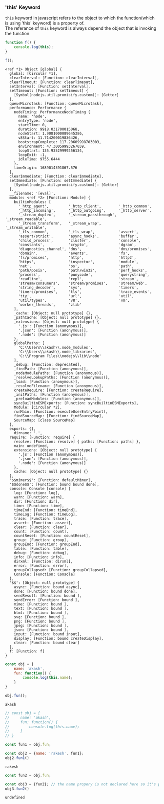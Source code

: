 ### 'this' Keyword
`this` keyword in javascript refers to the object to which the function(which is using 'this' keyword) is a property of.<br>
The referance of `this` keyword is always depend the object that is invoking the function


```javascript
function f() {
    console.log(this);
}

f();
```

    <ref *1> Object [global] {
      global: [Circular *1],
      clearInterval: [Function: clearInterval],
      clearTimeout: [Function: clearTimeout],
      setInterval: [Function: setInterval],
      setTimeout: [Function: setTimeout] {
        [Symbol(nodejs.util.promisify.custom)]: [Getter]
      },
      queueMicrotask: [Function: queueMicrotask],
      performance: Performance {
        nodeTiming: PerformanceNodeTiming {
          name: 'node',
          entryType: 'node',
          startTime: 0,
          duration: 9918.031700015068,
          nodeStart: 1.9081000089645386,
          v8Start: 11.714200019836426,
          bootstrapComplete: 117.20609998703003,
          environment: 47.30059993267059,
          loopStart: 135.93529999256134,
          loopExit: -1,
          idleTime: 9755.6444
        },
        timeOrigin: 1689014391867.576
      },
      clearImmediate: [Function: clearImmediate],
      setImmediate: [Function: setImmediate] {
        [Symbol(nodejs.util.promisify.custom)]: [Getter]
      },
      __filename: '[eval]',
      module: <ref *2> [Function: Module] {
        builtinModules: [
          '_http_agent',         '_http_client',        '_http_common',
          '_http_incoming',      '_http_outgoing',      '_http_server',
          '_stream_duplex',      '_stream_passthrough', '_stream_readable',
          '_stream_transform',   '_stream_wrap',        '_stream_writable',
          '_tls_common',         '_tls_wrap',           'assert',
          'assert/strict',       'async_hooks',         'buffer',
          'child_process',       'cluster',             'console',
          'constants',           'crypto',              'dgram',
          'diagnostics_channel', 'dns',                 'dns/promises',
          'domain',              'events',              'fs',
          'fs/promises',         'http',                'http2',
          'https',               'inspector',           'module',
          'net',                 'os',                  'path',
          'path/posix',          'path/win32',          'perf_hooks',
          'process',             'punycode',            'querystring',
          'readline',            'repl',                'stream',
          'stream/consumers',    'stream/promises',     'stream/web',
          'string_decoder',      'sys',                 'timers',
          'timers/promises',     'tls',                 'trace_events',
          'tty',                 'url',                 'util',
          'util/types',          'v8',                  'vm',
          'worker_threads',      'zlib'
        ],
        _cache: [Object: null prototype] {},
        _pathCache: [Object: null prototype] {},
        _extensions: [Object: null prototype] {
          '.js': [Function (anonymous)],
          '.json': [Function (anonymous)],
          '.node': [Function (anonymous)]
        },
        globalPaths: [
          'C:\\Users\\akash\\.node_modules',
          'C:\\Users\\akash\\.node_libraries',
          'C:\\Program Files\\nodejs\\lib\\node'
        ],
        _debug: [Function: deprecated],
        _findPath: [Function (anonymous)],
        _nodeModulePaths: [Function (anonymous)],
        _resolveLookupPaths: [Function (anonymous)],
        _load: [Function (anonymous)],
        _resolveFilename: [Function (anonymous)],
        createRequire: [Function: createRequire],
        _initPaths: [Function (anonymous)],
        _preloadModules: [Function (anonymous)],
        syncBuiltinESMExports: [Function: syncBuiltinESMExports],
        Module: [Circular *2],
        runMain: [Function: executeUserEntryPoint],
        findSourceMap: [Function: findSourceMap],
        SourceMap: [class SourceMap]
      },
      exports: {},
      __dirname: '.',
      require: [Function: require] {
        resolve: [Function: resolve] { paths: [Function: paths] },
        main: undefined,
        extensions: [Object: null prototype] {
          '.js': [Function (anonymous)],
          '.json': [Function (anonymous)],
          '.node': [Function (anonymous)]
        },
        cache: [Object: null prototype] {}
      },
      '$$mimer$$': [Function: defaultMimer],
      '$$done$$': [Function: bound bound done],
      console: Console [console] {
        log: [Function: log],
        warn: [Function: warn],
        dir: [Function: dir],
        time: [Function: time],
        timeEnd: [Function: timeEnd],
        timeLog: [Function: timeLog],
        trace: [Function: trace],
        assert: [Function: assert],
        clear: [Function: clear],
        count: [Function: count],
        countReset: [Function: countReset],
        group: [Function: group],
        groupEnd: [Function: groupEnd],
        table: [Function: table],
        debug: [Function: debug],
        info: [Function: info],
        dirxml: [Function: dirxml],
        error: [Function: error],
        groupCollapsed: [Function: groupCollapsed],
        Console: [Function: Console]
      },
      '$$': [Object: null prototype] {
        async: [Function: bound async],
        done: [Function: bound done],
        sendResult: [Function: bound ],
        sendError: [Function: bound ],
        mime: [Function: bound ],
        text: [Function: bound ],
        html: [Function: bound ],
        svg: [Function: bound ],
        png: [Function: bound ],
        jpeg: [Function: bound ],
        json: [Function: bound ],
        input: [Function: bound input],
        display: [Function: bound createDisplay],
        clear: [Function: bound clear]
      },
      f: [Function: f]
    }
    


```javascript
const obj = {
    name: 'akash',
    fun: function() {
        console.log(this.name);
    }
}

obj.fun();
```

    akash
    


```javascript
// const obj = {
//     name: 'akash',
//     fun: function() {
//         console.log(this.name);
//     }
// }

const fun1 = obj.fun;

const obj2 = {name: 'rakesh', fun1};
obj2.fun1()
```

    rakesh
    


```javascript
const fun2 = obj.fun;

const obj3 = {fun2}; // the name propery is not declared here so it's prints undefined
obj3.fun2()
```

    undefined
    


